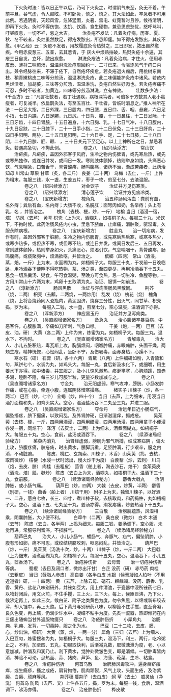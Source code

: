 <!-- { "loadSidebar": true } -->
　　下火灸时法：皆以日正午以后，乃可下火灸之，时谓阴气未至，灸无不着。午前平旦，谷气虚，令人颠眩，不可卧灸，慎之，慎之。其大法如此，卒急者不可用此例。若遇阴雾，天起风雪，忽降猛雨，炎暑、雷电、虹霓暂时且停。候待清明，即再下火灸。灸时不得伤饱、太饥、饮酒、食生硬物，兼忌思虑愁忧，怒呼骂叫，吁嗟叹息，一切不祥，忌之大吉。
　　治灸疮不发法：凡着灸疗病，历春、夏、秋、冬不较者，灸炷虽然数足，得疮发脓出，所患即瘥。如不得疮发脓出，其疾不愈。《甲乙经》云：灸疮不发者，用故履底灸令热熨之，三日即发，脓出自然愈疾。今用赤皮葱三、五茎，去其葱青，于 灰火中煨熟拍破，热熨灸疮十余遍，其疮三日自发，立坏，脓出疾愈。
　　淋洗灸疮法：凡着灸治病，才住火，便用赤皮葱、薄荷二味煎汤，温温淋洗灸疮周回约一、二寸已来，令驱逐风气于疮口内出。兼令经脉往来，不滞于疮下，自然疮坏疾愈。若灸疮退火痂后，用桃树东南枝、稍青嫩桃皮二味等分煎汤，温温淋洗灸疮，此二味偏能护灸疮中诸风。若疮内黑烂溃者，加胡荽，三味等分煎汤，温温淋洗，灸疮自然生好肉也。若灸疮疼痛不可忍，多时不较者，加黄连，四味等分煎汤淋洗，立有神效。
　　壮数多少法：《千金方》云：“凡言壮数者，若丁壮遇疾，病根深笃者，可倍多于方数其人老小羸瘦者，可复减半。依扁鹊灸法，有至五百壮、千壮者，皆临时消息之。”推人神所在法：一日足大指，二日外踝，三日股内，四日腰，五日口、舌、咽、悬雍，六日足小指，七日内踝，八日足腕，九日尻，十日背、腰，十一日鼻柱，十二日发际，十三日牙齿，十四日胃脘，十五日遍身，十六日胸、乳，十七日气冲，十八日腹内，十九日足趺，二十日膝下，二十一日手小指，二十二日伏兔，二十三日肝俞，二十四日手阳明、两胁，二十五日足阳明，二十六日手、足，二十七日膝，二十八日阴，二十九日膝、胫、颞、 ，三十日关元下至足心。以上上神所在之日，禁忌着灸。若遇病急切，不拘此例。
　　
　　卷之八　〔绍兴续添方〕
　　常山饮
　　治疟疾。凡疟疾，盖因外邪客于风府，生冷之物内伤脾胃，或先寒后热，或先或寒热独作，或连日并发，或间日一发。寒则肢体颤掉，热则举身如烧，头痛恶心饮，气息喘急，口苦舌干，脊膂酸疼，肠鸣腹痛，诸药不治，渐成劳疟者，此药治知母 川常山 草果 甘草（炙，各二斤） 良姜（二十两） 乌梅（去仁，一斤）上件为粗末。每服三钱，水一盏，生姜五片，枣子一枚，煎至七分，去渣温服。
　　
　　卷之八　〔绍兴续添方〕
　　对金饮子
　　治证并方见伤寒类。
　　
　　卷之八　〔绍兴续添方〕
　　清心莲子饮
　　治证并方见痼冷类。
　　
　　卷之八　〔宝庆新增方〕
　　槐角丸
　　治五种肠风泻血：粪前有血，名外痔；粪后有血，名内痔；大肠不收，名脱肛；面弩肉如奶，名举痔；头上有乳，名 ，并皆治之。
　　槐角（去枝、梗，炒，一斤） 地榆 当归（酒浸一宿，焙） 防风（去芦） 黄芩 枳壳（上为末，酒糊丸，如梧桐子大。每服三十丸，米饮下，不拘时候。此药治肠风疮内小虫，里急下脓血，止痒痛，消肿聚，驱湿毒，久服永除病根。
　　
　　卷之八　〔宝庆新增方〕
　　胜金丸
　　治一切疟病，发作有时，盖因外邪客于脏腑，生冷之物内伤脾胃，或先寒后热后寒，或寒多热少，或寒少热多，或但热不寒，或但寒不热，或连日并发，或间日发后三、五日再发，寒则肢体颤掉，热则举身如火，头痛恶心，烦渴引饮，气息喘咽干，背膂酸疼，肠鸣腹痛，或痰聚胸中，烦满欲呕，并皆治之。
　　槟榔（四两） 常山（酒浸，蒸，焙，一斤）上为末，水面糊为丸，如梧桐子大。每服三十丸，于发前一日晚临卧，用冷酒吞下便睡不得吃热物、茶、汤之类，至四更尽，再用冷酒吞下十五丸。忌食一切热羹汤、粥食，午可食温粥，至晚方可食热。忌一切生冷、鱼腥等物。一方用川常山十六两为末，鸡卵十五取清为丸。治证、服饵一如前法。
　　
　　卷之八　〔淳新添方〕
　　肠风黑散
　　治证与泻痢类肠风黑散同。
　　荆芥（烧，二两） 枳壳（去瓤，二两烧，一两炒用） 乱发（烧） 槐花（烧） 槐角（烧，上将合烧药同入瓷瓶内，黄泥固济，烧存三分性，出火气，同甘草、枳壳捣，罗为末。
　　每服入二钱，水一盏，煎至七分，空心温服，温酒调下亦得。
　　
　　卷之八　〔淳新添方〕
　　神应黑玉丹
　　治证并方见泻痢类。
　　
　　卷之八　〔吴直阁增诸家名方〕
　　备急丸
　　治心腹诸卒暴百病，中恶客忤，心腹胀满，卒痛如刀所刺，气急口噤。
　　干姜（炮，一两） 巴豆（去皮、油，研） 大黄（各二两）上件为末，炼蜜为丸，如梧桐子大。每服三丸，温水下，不拘时。
　　
　　卷之八　〔吴直阁增诸家名方〕
　　青解毒丸
　　治大人、小儿五脏积热，毒瓦斯上攻，胸膈烦闷，咽喉肿痛，赤眼痈肿，头面干燥，两颊生疮，精神恍惚，心忪闷乱，坐卧不宁，及伤暑毒，面赤身热，心躁不下。
　　寒水石（研） 石膏（研，各十六两） 青黛（八两）上件细研如粉，入青黛和匀，蒸饼七个，水调为丸，如鸡头大。每服一丸，食后新汲水化下，或细嚼，用生姜水下亦得。如中诸毒，并宜服之，及小儿惊风潮热，痰涎壅塞，心胸烦躁，颊赤多渴，睡卧不隐，每三岁儿可服半粒，更量岁数加减与之。
　　
　　卷之八　〔吴直阁增诸家名方〕
　　寸金丸
　　治元阳虚弱，寒气攻冲，膀胱、小肠发肿作痛，或在心胁，牵连小腹，连属阴体憎寒撮痛。
　　楮实子 川楝子（炒，各一两半） 巴豆（炒，七个） 全蝎（炒，四十个） 当归（去芦，上为细末，用浸当归酒打面糊和丸，如鸡头实大。空心，温酒盐汤吞下二丸至三丸，并进二服。
　　
　　卷之八　〔吴直阁增诸家名方〕
　　夺命丹
　　治远年日近小肠疝气，偏坠搐疼，脐下撮痛，以致闷乱，及外肾肿硬，日渐滋湿痒，抓成疮。
　　吴茱萸（去枝、梗，一斤，四两用酒浸，四两用醋浸，四两用汤浸，四两用童子小便浸各浸一宿，同焙干） 泽泻（去灰土，二两）上为细末，酒煮面糊丸，如梧桐子大。每服五十丸，空心，食前，盐汤或酒吞下。
　　
　　卷之八　〔续添诸局经验秘方〕
　　茱萸内消丸
　　治肾经虚弱，膀胱为邪气所搏，结成寒疝阴 ，偏火上攻，脐腹疼痛，肤疮疡，时出黄水，腰脚沉重，足胫肿满，行步艰辛，服之内消，不动脏腑。
　　陈皮、桃仁、玄胡索、川楝子、木香）山茱萸（捣，去核，取肉微炒） 桔梗（水浸一伏时滤出，慢火炒干为度） 白蒺藜（炒，去刺） 川乌（炮，去皮、脐） 肉桂（去粗皮） 茴香（舶上者，淘去沙石，焙干） 食茱萸皮（酒洗，焙）瓤，麸炒） 陈皮（去白上为末，酒糊丸，如梧桐子大。温酒下三十丸，食前服。
　　
　　卷之八　〔续添诸局经验秘方〕
　　麝香大戟丸
　　治阴 肿胀，或小肠气痛。
　　葫芦巴（炒，四两） 大戟（去皮，炒黄，半两） 麝香（别研，一钱） 茴香（舶上者） 川焙干用） 附子上为末，独留川楝子，以好酒一、二升，葱白七枚，长三、四寸，煮川楝子软，去核取肉，和药捣杵，丸如梧桐子大。空心，温酒下五、七丸至十丸，姜汤亦得。潮发疼痛，炒姜热酒下十五丸。
　　
　　卷之八　〔续添诸局经验秘方〕
　　三白散
　　治膀胱蕴热，风湿相乘，阴囊肿胀，大小便不利。
　　白牵牛（二两） 桑白皮（微炒） 白术 木通（去节） 陈皮（去白，各半两）上捣为细末。每服二钱，姜汤调下，空心服，未觉再进。常服导利留滞，不损脏气。
　　
　　卷之八　〔续添诸局经验秘方〕
　　葫芦巴丸
　　治大人、小儿小肠气、蟠肠气、奔豚气、疝气，偏坠阴肿，小腹有形如卵，痛不可忍，或绞结绕脐攻刺，呕恶闷乱，并皆治之。
　　葫芦巴（炒，一斤） 吴茱萸（汤洗十次，炒，十两） 川楝子（炒，一斤二两） 大巴戟（上为细末，酒煮面糊为丸，如梧桐子大。每服十五丸，空心，温酒吞下，小儿五丸，茴香汤下。
　　
　　卷之八　治疮肿伤折
　　云母膏
　　治一切疮肿伤折等病。
　　蜀椒（去目及闭口者，微炒出汗甘） 白芷 没药（研） 赤芍药 肉桂（去粗皮） 当归（蔹脂人参皮） 高良姜（各半白皮 水银（候膏凝如人柏叶（不用近道者）研，一十四两） 黄 （去芦，上除云母、硝石、麒麟竭、没药、麝香、乳香、黄丹、盐花八味别研外，并锉如豆大，用上件清油，于瓷器中浸所锉药七日，以物封闭后，用文火煎，不住手搅，三上火，三下火。每上，候匝匝沸，乃下火，候沸定再上，如此三次，候白芷、附子之类黄色为度，勿令焦黑，以绵或新布绞去滓，却入铛中，再上火熬。后下黄丹与别研药八味，以柳篦不住手搅，直至膏凝，良久色变，再上熬，仍滴少许水中，凝结不粘手为度。先炙一瓷器，热即倾药在内三瘥出随蜘当甘外返服物瘥只
　　卷之八　治疮肿伤折
　　小犀角丸
　　治肠痈、乳痈、发背，一切毒肿，服之化为水。
　　巴豆（二十二枚，去皮、膜、心，炒出油，细研） 大黄（蒸，焙，一两一分） 犀角（三归（去芦）上为细末，入巴豆匀，炼蜜搜和为丸，如梧桐子大。每服三丸，温汤下，利三、两行，吃冷粥止之，不利，加至四、五丸，初服取快利，后渐减丸数，取微溏泄为度，老、小以意加减，肿消及和润乃止。利下黄水，觉肿处微皱色变，即是消候。一切肿毒皆内消，神验不可论。忌热面、蒜、猪肉、芦笋、鱼、海藻、菘菜、生冷、粘食。
　　
　　卷之八　治疮肿伤折
　　何首乌散
　　治脾肺风毒攻冲，遍身癣疥瘙痒，或生瘾疹，搔之成疮，肩背拘倦，肌肉顽裂，风气上攻，头面生疮，及治紫癜、白癜、顽麻等风。
　　荆芥穗 蔓荆子（去白皮） 蚵 草（去土） 威灵仙（净洗） 何首乌 防风（去芦、叉）上件各五斤，捣，罗为末。每服一钱，食后，温酒调下，沸汤亦得。
　　
　　卷之八　治疮肿伤折
　　桦皮散
